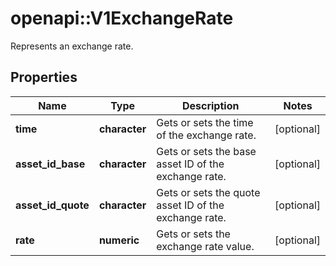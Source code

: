 # openapi::V1ExchangeRate

Represents an exchange rate.

## Properties
Name | Type | Description | Notes
------------ | ------------- | ------------- | -------------
**time** | **character** | Gets or sets the time of the exchange rate. | [optional] 
**asset_id_base** | **character** | Gets or sets the base asset ID of the exchange rate. | [optional] 
**asset_id_quote** | **character** | Gets or sets the quote asset ID of the exchange rate. | [optional] 
**rate** | **numeric** | Gets or sets the exchange rate value. | [optional] 



